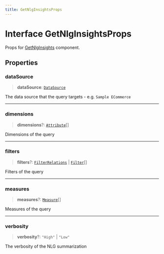 ```yaml
---
title: GetNlgInsightsProps
---
```


# Interface GetNlgInsightsProps

Props for [GetNlgInsights](../generative-ai/function.GetNlgInsights.md) component.

## Properties

### dataSource

> **dataSource**: [`DataSource`](../../sdk-data/type-aliases/type-alias.DataSource.md)

The data source that the query targets - e.g. `Sample ECommerce`

***

### dimensions

> **dimensions**?: [`Attribute`](../../sdk-data/interfaces/interface.Attribute.md)[]

Dimensions of the query

***

### filters

> **filters**?: [`FilterRelations`](../../sdk-data/interfaces/interface.FilterRelations.md) \| [`Filter`](../../sdk-data/interfaces/interface.Filter.md)[]

Filters of the query

***

### measures

> **measures**?: [`Measure`](../../sdk-data/interfaces/interface.Measure.md)[]

Measures of the query

***

### verbosity

> **verbosity**?: `"High"` \| `"Low"`

The verbosity of the NLG summarization
